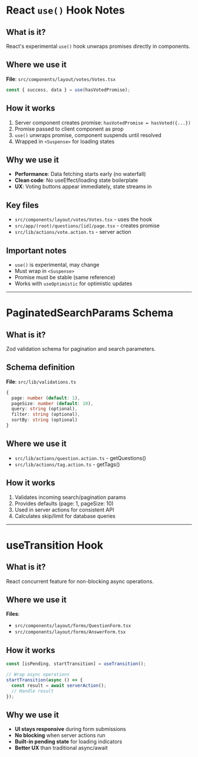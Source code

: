 # React `use()` Hook Notes

## What is it?

React's experimental `use()` hook unwraps promises directly in components.

## Where we use it

**File**: `src/components/layout/votes/Votes.tsx`

```typescript
const { success, data } = use(hasVotedPromise);
```

## How it works

1. Server component creates promise: `hasVotedPromise = hasVoted({...})`
2. Promise passed to client component as prop
3. `use()` unwraps promise, component suspends until resolved
4. Wrapped in `<Suspense>` for loading states

## Why we use it

- **Performance**: Data fetching starts early (no waterfall)
- **Clean code**: No useEffect/loading state boilerplate
- **UX**: Voting buttons appear immediately, state streams in

## Key files

- `src/components/layout/votes/Votes.tsx` - uses the hook
- `src/app/(root)/questions/[id]/page.tsx` - creates promise
- `src/lib/actions/vote.action.ts` - server action

## Important notes

- `use()` is experimental, may change
- Must wrap in `<Suspense>`
- Promise must be stable (same reference)
- Works with `useOptimistic` for optimistic updates

---

# PaginatedSearchParams Schema

## What is it?

Zod validation schema for pagination and search parameters.

## Schema definition

**File**: `src/lib/validations.ts`

```typescript
{
  page: number (default: 1),
  pageSize: number (default: 10), 
  query: string (optional),
  filter: string (optional),
  sortBy: string (optional)
}
```

## Where we use it

- `src/lib/actions/question.action.ts` - getQuestions()
- `src/lib/actions/tag.action.ts` - getTags()

## How it works

1. Validates incoming search/pagination params
2. Provides defaults (page: 1, pageSize: 10)
3. Used in server actions for consistent API
4. Calculates skip/limit for database queries

---

# useTransition Hook

## What is it?

React concurrent feature for non-blocking async operations.

## Where we use it

**Files**: 
- `src/components/layout/forms/QuestionForm.tsx`
- `src/components/layout/forms/AnswerForm.tsx`

## How it works

```typescript
const [isPending, startTransition] = useTransition();

// Wrap async operations
startTransition(async () => {
  const result = await serverAction();
  // Handle result
});
```

## Why we use it

- **UI stays responsive** during form submissions
- **No blocking** when server actions run
- **Built-in pending state** for loading indicators
- **Better UX** than traditional async/await
